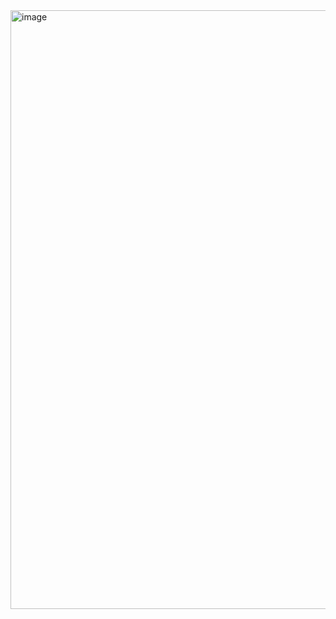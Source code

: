 <img width="958" alt="image" src="https://user-images.githubusercontent.com/75315987/151531647-e56d41b8-b04b-422d-9644-9c27a19d0a50.png">

